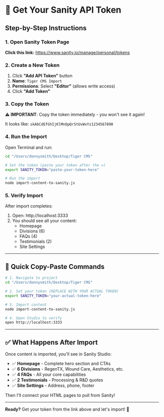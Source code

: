 # 🔑 Get Your Sanity API Token

## Step-by-Step Instructions

### 1. Open Sanity Token Page
**Click this link:** https://www.sanity.io/manage/personal/tokens

### 2. Create a New Token
1. Click **"Add API Token"** button
2. **Name**: `Tiger CMS Import`
3. **Permissions**: Select **"Editor"** (allows write access)
4. Click **"Add Token"**

### 3. Copy the Token
⚠️ **IMPORTANT**: Copy the token immediately - you won't see it again!

It looks like: `skAbCdEfGhIjKlMnOpQrStUvWxYz1234567890`

### 4. Run the Import

Open Terminal and run:

```bash
cd "/Users/donnysmith/Desktop/Tiger CMS"

# Set the token (paste your token after the =)
export SANITY_TOKEN="paste-your-token-here"

# Run the import
node import-content-to-sanity.js
```

### 5. Verify Import

After import completes:
1. Open: http://localhost:3333
2. You should see all your content:
   - Homepage
   - Divisions (6)
   - FAQs (4)
   - Testimonials (2)
   - Site Settings

---

## 🎯 Quick Copy-Paste Commands

```bash
# 1. Navigate to project
cd "/Users/donnysmith/Desktop/Tiger CMS"

# 2. Set your token (REPLACE WITH YOUR ACTUAL TOKEN)
export SANITY_TOKEN="your-actual-token-here"

# 3. Import content
node import-content-to-sanity.js

# 4. Open Studio to verify
open http://localhost:3333
```

---

## ✅ What Happens After Import

Once content is imported, you'll see in Sanity Studio:
- ✅ **Homepage** - Complete hero section and CTAs
- ✅ **6 Divisions** - RegenTX, Wound Care, Aesthetics, etc.
- ✅ **4 FAQs** - All your core capabilities
- ✅ **2 Testimonials** - Processing & R&D quotes
- ✅ **Site Settings** - Address, phone, footer

Then I'll connect your HTML pages to pull from Sanity!

---

**Ready?** Get your token from the link above and let's import! 🚀

